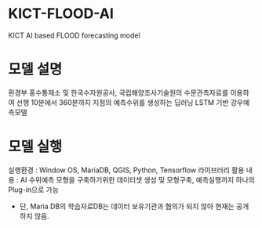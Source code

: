 # KICT-FLOOD-AI
KICT AI based FLOOD forecasting model

# 모델 설명
환경부 홍수통제소 및 한국수자원공사, 국립해양조사기술원의 수문관측자료를 이용하여 선행 10분에서 360분까지 지점의 예측수위를 생성하는 딥러닝 LSTM 기반 강우예측모델

# 모델 실행
실행환경 : Window OS, MariaDB, QGIS, Python, Tensorflow 라이브러리 활용
내용 : AI 수위예측 모형을 구축하기위한 데이터셋 생성 및 모형구축, 예측실행까지 하나의 Plug-in으로 가능
 * 단, Maria DB의 학습자료DB는 데이터 보유기관과 협의가 되지 않아 현재는 공개 하지 않음.
